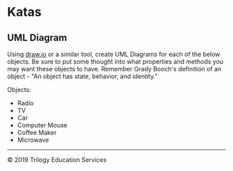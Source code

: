 # Katas

## UML Diagram

Using [draw.io](http://draw.io) or a similar tool, create UML Diagrams for each of the below objects. Be sure to put some thought into what properties and methods you may want these objects to have. Remember Grady Booch's definition of an object - "An object has state, behavior, and identity."

Objects:

- Radio
- TV
- Car
- Computer Mouse
- Coffee Maker
- Microwave

---
© 2019 Trilogy Education Services
